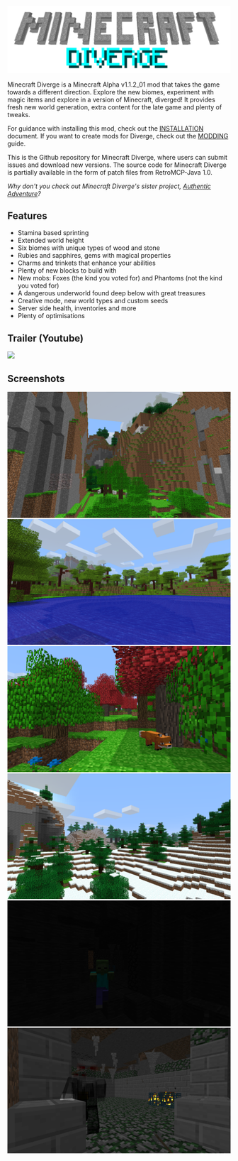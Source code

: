 <p align="center">
    <img src="mcdiverge-logo.png">
</p>

Minecraft Diverge is a Minecraft Alpha v1.1.2_01 mod that takes the game towards a different direction. Explore the new biomes, experiment with magic items and explore in a version of Minecraft, diverged! It provides fresh new world generation, extra content for the late game and plenty of tweaks.

For guidance with installing this mod, check out the [INSTALLATION](INSTALLATION.md) document. If you want to create mods for Diverge, check out the [MODDING](MODDING.md) guide.

This is the Github repository for Minecraft Diverge, where users can submit issues and download new versions. The source code for Minecraft Diverge is partially available in the form of patch files from RetroMCP-Java 1.0.

*Why don't you check out Minecraft Diverge's sister project, [Authentic Adventure](https://github.com/BlueStaggo/AuthenticAdventure)?*

## Features
- Stamina based sprinting
- Extended world height
- Six biomes with unique types of wood and stone
- Rubies and sapphires, gems with magical properties
- Charms and trinkets that enhance your abilities
- Plenty of new blocks to build with
- New mobs: Foxes (the kind you voted for) and Phantoms (not the kind you voted for)
- A dangerous underworld found deep below with great treasures
- Creative mode, new world types and custom seeds
- Server side health, inventories and more
- Plenty of optimisations

## Trailer (Youtube)
[![](https://img.youtube.com/vi/iyZVbCfVZU4/0.jpg)](https://youtu.be/iyZVbCfVZU4)

## Screenshots
![](img/screenshot0.png)
![](img/screenshot1.png)
![](img/screenshot2.png)
![](img/screenshot3.png)
![](img/screenshot4.png)
![](img/screenshot5.png)
